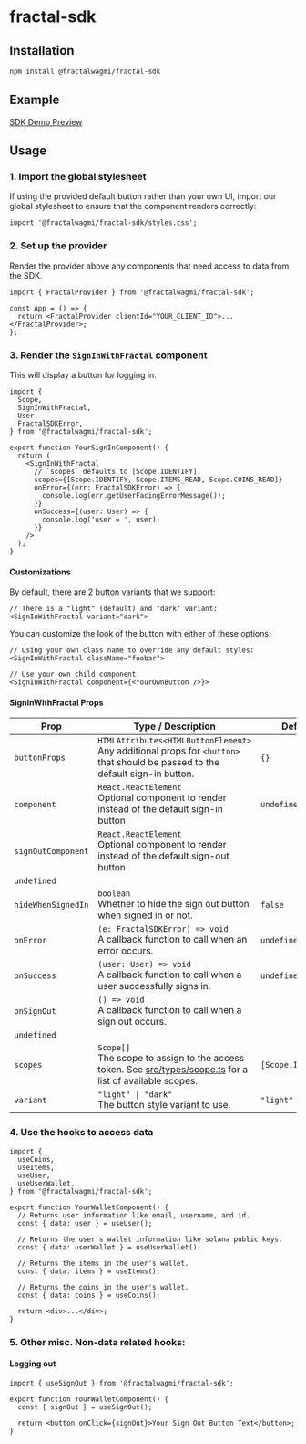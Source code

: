 # fractal-sdk

## Installation

```sh
npm install @fractalwagmi/fractal-sdk
```

## Example

[SDK Demo Preview](https://sdk-demo.fractalpreview.com/)

## Usage

### 1. Import the global stylesheet

If using the provided default button rather than your own UI, import our global
stylesheet to ensure that the component renders correctly:

```
import '@fractalwagmi/fractal-sdk/styles.css';
```

### 2. Set up the provider

Render the provider above any components that need access to data from the SDK.

```tsx
import { FractalProvider } from '@fractalwagmi/fractal-sdk';

const App = () => {
  return <FractalProvider clientId="YOUR_CLIENT_ID">...</FractalProvider>;
};
```

### 3. Render the `SignInWithFractal` component

This will display a button for logging in.

```tsx
import {
  Scope,
  SignInWithFractal,
  User,
  FractalSDKError,
} from '@fractalwagmi/fractal-sdk';

export function YourSignInComponent() {
  return (
    <SignInWithFractal
      // `scopes` defaults to [Scope.IDENTIFY].
      scopes={[Scope.IDENTIFY, Scope.ITEMS_READ, Scope.COINS_READ]}
      onError={(err: FractalSDKError) => {
        console.log(err.getUserFacingErrorMessage());
      }}
      onSuccess={(user: User) => {
        console.log('user = ', user);
      }}
    />
  );
}
```

#### Customizations

By default, there are 2 button variants that we support:

```tsx
// There is a "light" (default) and "dark" variant:
<SignInWithFractal variant="dark">
```

You can customize the look of the button with either of these options:

```tsx
// Using your own class name to override any default styles:
<SignInWithFractal className="foobar">
```

```tsx
// Use your own child component:
<SignInWithFractal component={<YourOwnButton />}>
```

#### SignInWithFractal Props

| Prop               | Type / Description                                                                                                                   | Default            |
| ------------------ | ------------------------------------------------------------------------------------------------------------------------------------ | ------------------ |
| `buttonProps`      | `HTMLAttributes<HTMLButtonElement>`<br/>Any additional props for `<button>` that should be passed to the default sign-in button.     | `{}`               |
| `component`        | `React.ReactElement`<br/>Optional component to render instead of the default sign-in button                                          | `undefined`        |
| `signOutComponent` | `React.ReactElement`<br/>Optional component to render instead of the default sign-out button                                         |
| `undefined`        |
| `hideWhenSignedIn` | `boolean`<br/>Whether to hide the sign out button when signed in or not.                                                             | `false`            |
| `onError`          | `(e: FractalSDKError) => void`<br/>A callback function to call when an error occurs.                                                 | `undefined`        |
| `onSuccess`        | `(user: User) => void`<br/>A callback function to call when a user successfully signs in.                                            | `undefined`        |
| `onSignOut`        | `() => void`<br/>A callback function to call when a sign out occurs.                                                                 |
| `undefined`        |
| `scopes`           | `Scope[]`<br/>The scope to assign to the access token. See [src/types/scope.ts](/src/types/scope.ts) for a list of available scopes. | `[Scope.IDENTIFY]` |
| `variant`          | `"light" \| "dark"`<br/>The button style variant to use.                                                                             | `"light"`          |

### 4. Use the hooks to access data

```tsx
import {
  useCoins,
  useItems,
  useUser,
  useUserWallet,
} from '@fractalwagmi/fractal-sdk';

export function YourWalletComponent() {
  // Returns user information like email, username, and id.
  const { data: user } = useUser();

  // Returns the user's wallet information like solana public keys.
  const { data: userWallet } = useUserWallet();

  // Returns the items in the user's wallet.
  const { data: items } = useItems();

  // Returns the coins in the user's wallet.
  const { data: coins } = useCoins();

  return <div>...</div>;
}
```

### 5. Other misc. Non-data related hooks:

#### Logging out

```tsx
import { useSignOut } from '@fractalwagmi/fractal-sdk';

export function YourWalletComponent() {
  const { signOut } = useSignOut();

  return <button onClick={signOut}>Your Sign Out Button Text</button>;
}
```
